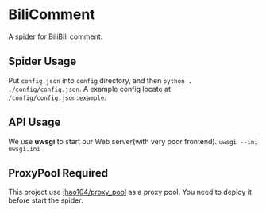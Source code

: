 # BiliComment

A spider for BiliBili comment.

## Spider Usage

Put `config.json` into `config` directory, and then `python . ./config/config.json`. A example config locate
at `/config/config.json.example`.

## API Usage

We use **uwsgi** to start our Web server(with very poor frontend).
`uwsgi --ini uwsgi.ini`

## ProxyPool Required

This project use [jhao104/proxy_pool](https://github.com/jhao104/proxy_pool) as a proxy pool. You need to deploy it
before start the spider.
